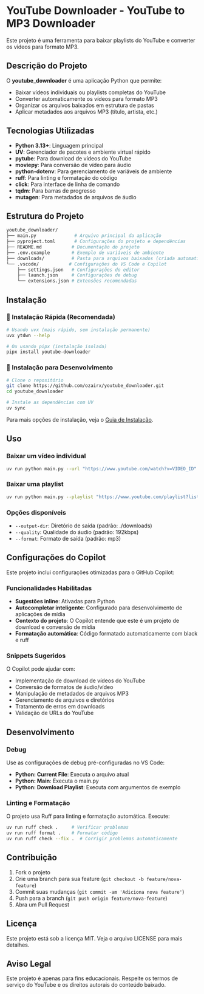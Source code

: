 # YouTube Downloader - YouTube to MP3 Downloader

Este projeto é uma ferramenta para baixar playlists do YouTube e converter os vídeos para formato MP3.

## Descrição do Projeto

O **youtube_downloader** é uma aplicação Python que permite:

- Baixar vídeos individuais ou playlists completas do YouTube
- Converter automaticamente os vídeos para formato MP3
- Organizar os arquivos baixados em estrutura de pastas
- Aplicar metadados aos arquivos MP3 (título, artista, etc.)

## Tecnologias Utilizadas

- **Python 3.13+**: Linguagem principal
- **UV**: Gerenciador de pacotes e ambiente virtual rápido
- **pytube**: Para download de vídeos do YouTube
- **moviepy**: Para conversão de vídeo para áudio
- **python-dotenv**: Para gerenciamento de variáveis de ambiente
- **ruff**: Para linting e formatação do código
- **click**: Para interface de linha de comando
- **tqdm**: Para barras de progresso
- **mutagen**: Para metadados de arquivos de áudio

## Estrutura do Projeto

```bash
youtube_downloader/
├── main.py              # Arquivo principal da aplicação
├── pyproject.toml       # Configurações do projeto e dependências
├── README.md           # Documentação do projeto
├── .env.example        # Exemplo de variáveis de ambiente
├── downloads/          # Pasta para arquivos baixados (criada automaticamente)
└── .vscode/           # Configurações do VS Code e Copilot
    ├── settings.json   # Configurações do editor
    ├── launch.json     # Configurações de debug
    └── extensions.json # Extensões recomendadas
```

## Instalação

### 🚀 Instalação Rápida (Recomendada)

```bash
# Usando uvx (mais rápido, sem instalação permanente)
uvx ytdwn --help

# Ou usando pipx (instalação isolada)
pipx install youtube-downloader
```

### 🔧 Instalação para Desenvolvimento

```bash
# Clone o repositório
git clone https://github.com/ozairx/youtube_downloader.git
cd youtube_downloader

# Instale as dependências com UV
uv sync
```

Para mais opções de instalação, veja o [Guia de Instalação](docs/INSTALL.md).

## Uso

### Baixar um vídeo individual

```bash
uv run python main.py --url "https://www.youtube.com/watch?v=VIDEO_ID"
```

### Baixar uma playlist

```bash
uv run python main.py --playlist "https://www.youtube.com/playlist?list=PLAYLIST_ID"
```

### Opções disponíveis

- `--output-dir`: Diretório de saída (padrão: ./downloads)
- `--quality`: Qualidade do áudio (padrão: 192kbps)
- `--format`: Formato de saída (padrão: mp3)

## Configurações do Copilot

Este projeto inclui configurações otimizadas para o GitHub Copilot:

### Funcionalidades Habilitadas

- **Sugestões inline**: Ativadas para Python
- **Autocompletar inteligente**: Configurado para desenvolvimento de aplicações de mídia
- **Contexto do projeto**: O Copilot entende que este é um projeto de download e conversão de mídia
- **Formatação automática**: Código formatado automaticamente com black e ruff

### Snippets Sugeridos

O Copilot pode ajudar com:

- Implementação de download de vídeos do YouTube
- Conversão de formatos de áudio/vídeo
- Manipulação de metadados de arquivos MP3
- Gerenciamento de arquivos e diretórios
- Tratamento de erros em downloads
- Validação de URLs do YouTube

## Desenvolvimento

### Debug

Use as configurações de debug pré-configuradas no VS Code:

- **Python: Current File**: Executa o arquivo atual
- **Python: Main**: Executa o main.py
- **Python: Download Playlist**: Executa com argumentos de exemplo

### Linting e Formatação

O projeto usa Ruff para linting e formatação automática. Execute:

```bash
uv run ruff check .     # Verificar problemas
uv run ruff format .    # Formatar código
uv run ruff check --fix .  # Corrigir problemas automaticamente
```

## Contribuição

1. Fork o projeto
2. Crie uma branch para sua feature (`git checkout -b feature/nova-feature`)
3. Commit suas mudanças (`git commit -am 'Adiciona nova feature'`)
4. Push para a branch (`git push origin feature/nova-feature`)
5. Abra um Pull Request

## Licença

Este projeto está sob a licença MIT. Veja o arquivo LICENSE para mais detalhes.

## Aviso Legal

Este projeto é apenas para fins educacionais. Respeite os termos de serviço do YouTube e os direitos autorais do conteúdo baixado.
